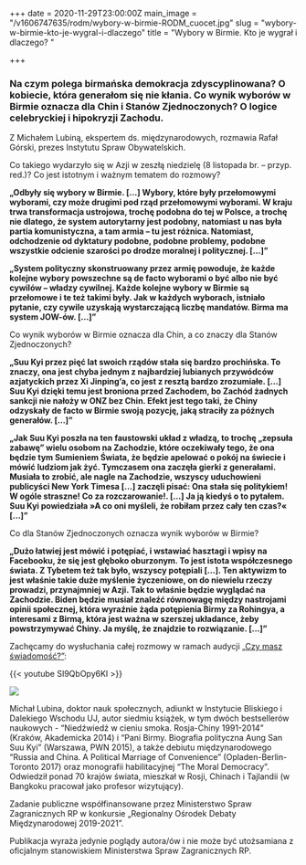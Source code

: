 +++
date = 2020-11-29T23:00:00Z
main_image = "/v1606747635/rodm/wybory-w-birmie-RODM_cuocet.jpg"
slug = "wybory-w-birmie-kto-je-wygral-i-dlaczego"
title = "Wybory w Birmie. Kto je wygrał i dlaczego? "

+++
### **Na czym polega birmańska demokracja zdyscyplinowana? O kobiecie, która generałom się nie kłania. Co wynik wyborów w Birmie oznacza dla Chin i Stanów Zjednoczonych? O logice celebryckiej i hipokryzji Zachodu.**

Z Michałem Lubiną, ekspertem ds. międzynarodowych, rozmawia Rafał Górski, prezes Instytutu Spraw Obywatelskich.

Co takiego wydarzyło się w Azji w zeszłą niedzielę (8 listopada br. – przyp. red.)? Co jest istotnym i ważnym tematem do rozmowy?

**„Odbyły się wybory w Birmie. \[…\] Wybory, które były przełomowymi wyborami, czy może drugimi pod rząd przełomowymi wyborami. W kraju trwa transformacja ustrojowa, trochę podobna do tej w Polsce, a trochę nie dlatego, że system autorytarny jest podobny, natomiast u nas była partia komunistyczna, a tam armia – tu jest różnica. Natomiast, odchodzenie od dyktatury podobne, podobne problemy, podobne wszystkie odcienie szarości po drodze moralnej i politycznej. \[...\]”**

**„System polityczny skonstruowany przez armię powoduje, że każde kolejne wybory powszechne są de facto wyborami o być albo nie być cywilów – władzy cywilnej. Każde kolejne wybory w Birmie są przełomowe i te też takimi były. Jak w każdych wyborach, istniało pytanie, czy cywile uzyskają wystarczającą liczbę mandatów. Birma ma system JOW-ów. \[…\]”**

Co wynik wyborów w Birmie oznacza dla Chin, a co znaczy dla Stanów Zjednoczonych?

**„Suu Kyi przez pięć lat swoich rządów stała się bardzo prochińska. To znaczy, ona jest chyba jednym z najbardziej lubianych przywódców azjatyckich przez Xi Jinping’a, co jest z resztą bardzo zrozumiałe. \[…\] Suu Kyi dzięki temu jest broniona przed Zachodem, bo Zachód żadnych sankcji nie nałoży w ONZ bez Chin. Efekt jest tego taki, że Chiny odzyskały de facto w Birmie swoją pozycję, jaką straciły za późnych generałów. \[...\]”**

**„Jak Suu Kyi poszła na ten faustowski układ z władzą, to trochę „zepsuła zabawę” wielu osobom na Zachodzie, które oczekiwały tego, że ona będzie tym Sumieniem Świata, że będzie apelować o pokój na świecie i mówić ludziom jak żyć. Tymczasem ona zaczęła gierki z generałami. Musiała to zrobić, ale nagle na Zachodzie, wszyscy uduchowieni publicyści New York Timesa \[…\] zaczęli pisać: Ona stała się politykiem! W ogóle straszne! Co za rozczarowanie!. \[…\] Ja ją kiedyś o to pytałem. Suu Kyi powiedziała »A co oni myśleli, że robiłam przez cały ten czas?« \[...\]”**

Co dla Stanów Zjednoczonych oznacza wynik wyborów w Birmie?

**„Dużo łatwiej jest mówić i potępiać, i wstawiać hasztagi i wpisy na Facebooku, że się jest głęboko oburzonym. To jest istota współczesnego świata. Z Tybetem też tak było, wszyscy potępiali \[…\]. Ten aktywizm to jest właśnie takie duże myślenie życzeniowe, on do niewielu rzeczy prowadzi, przynajmniej w Azji. Tak to właśnie będzie wyglądać na Zachodzie. Biden będzie musiał znaleźć równowagę między nastrojami opinii społecznej, która wyraźnie żąda potępienia Birmy za Rohingya, a interesami z Birmą, która jest ważna w szerszej układance, żeby powstrzymywać Chiny. Ja myślę, że znajdzie to rozwiązanie. \[...\]”**

Zachęcamy do wysłuchania całej rozmowy w ramach audycji [„Czy masz świadomość?”](https://instytutsprawobywatelskich.pl/wybory-w-birmie-kto-je-wygral-i-dlaczego/ "https://instytutsprawobywatelskich.pl/wybory-w-birmie-kto-je-wygral-i-dlaczego/"):

{{< youtube SI9QbOpy6KI >}}

![](https://res.cloudinary.com/inspro/image/upload/v1589991167/rodm/Michal-Lubina_wesoiv.jpg)

Michał Lubina, doktor nauk społecznych, adiunkt w Instytucie Bliskiego i Dalekiego Wschodu UJ, autor siedmiu książek, w tym dwóch bestsellerów naukowych - “Niedźwiedź w cieniu smoka. Rosja-Chiny 1991-2014” (Kraków, Akademicka 2014) i “Pani Birmy. Biografia polityczna Aung San Suu Kyi” (Warszawa, PWN 2015), a także debiutu międzynarodowego “Russia and China. A Political Marriage of Convenience” (Opladen-Berlin-Toronto 2017) oraz monografii habilitacyjnej “The Moral Democracy”. Odwiedził ponad 70 krajów świata, mieszkał w Rosji, Chinach i Tajlandii (w Bangkoku pracował jako profesor wizytujący).

Zadanie publiczne współfinansowane przez Ministerstwo Spraw Zagranicznych RP w konkursie „Regionalny Ośrodek Debaty Międzynarodowej 2019-2021”.

Publikacja wyraża jedynie poglądy autora/ów i nie może być utożsamiana z oficjalnym stanowiskiem Ministerstwa Spraw Zagranicznych RP.
